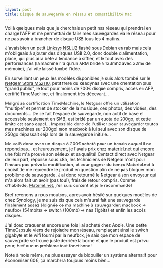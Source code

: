 ```yaml
---
layout: post
title: Disque de sauvegarde en réseau et compatibilité Mac
---
```

Voilà quelques mois que je cherchais un petit nas réseau qui prendrai en
charge l'AFP et me permettrai de faire mes sauvegardes via le réseau pour ne
pas avoir à brancher de disque USB tous les 4 matins.

J'avais bien un petit [Linksys
NSLU2](http://www.linksysbycisco.com/EU/fr/products/NSLU2) flashé sous Debian
en rab mais cela m'obligeais à ajouter des disques USB 2.0, donc double
d'alimentation, place, qui plus ai la bête à tendance à siffler, et le tout
avec des performances (la machine n'a qu'un ARM bridé à 133mhz avec 32mo de
mémoire), j'ai vite laissé tombé l'idée.

En surveillant un peux les modèles disponibles je suis alors tombé sur le
[Netgear Stora
MS2110](http://www.netgear.com/Products/Storage/Stora/MS2110.aspx), petit
frère du Readynas avec une orientation plus "grand public", le tout pour moins
de 200€ disque compris, accès en AFP, certifié TimeMachine, et finalement très
décevant…

Malgré sa certification TimeMachine, le Netgear offre un utilisation
"multiple" et permet de stocker de la musique, des photos, des vidéos, des
documents… De ce fait l'espace de sauvegarde, non actif de base et accessible
seulement en SMB, est bridé par un quota de 200go, et cette limite est sans
appel… Impossible donc de l'utiliser pour sauvegarder toutes mes machines sur
200go! mon macbook à lui seul avec son disque de 250go dépassait déjà lors de
la sauvegarde initiale…

Me voilà donc avec un disque à 200€ acheté pour un besoin auquel il ne répond
pas… et heureusement, je l'avais prix chez [materiel.net](http://materiel.net)
qui encore une fois m'a prouvé son sérieux et sa qualité! Contact direct avec
Netgear de leur part, réponse sous 48h, les techniciens de Netgear n'ont pour
l'instant pas prévu la modification, et pour gagner du temps Materiel.net à
choisit de me reprendre le produit en question afin de ne pas bloquer mon
problème de sauvegarde. J'ai donc retourné le Netgear à son envoyeur qui m'a
alors fait un avoir (pas fou!), frais de retour compris. Comme d'habitude,
[Materiel.net](http://materiel.net), j'en suis content et je le recommande!

Bref revenons a nous moutons, après avoir hésité sur quelques modèles de chez
Synology, je me suis dis que cela m'aurai fait une sauvegarde finalement assez
éloignée de ma machine à sauvegarder: macbook -> neufbox (54mbits) -> switch
(100mb) -> nas (1gbits) et enfin les accès disques.

J'ai donc craquer et encore une fois j'ai acheté chez Apple. Une petite
TimeCapsule viens de rejoindre mon réseau, remplaçant ainsi le switch gigabyte
et le wifi fourni par la neufbox, je sais que mon espace de sauvegarde se
trouve juste derrière la borne et que le produit est prévu pour, bref aucun
problème tout fonctionne!

Note à mois même, ne plus essayer de bidouiller un système alternatif pour
économiser 60€, ça marchera toujours moins bien…

